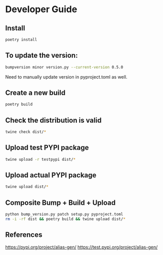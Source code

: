 # Developer Guide

## Install
```bash
poetry install
```

## To update the version:
```bash
bumpversion minor version.py --current-version 0.5.0
```
Need to manually update version in pyproject.toml as well.

## Create a new build
```bash
poetry build
```

## Check the distribution is valid
```bash
twine check dist/*
```

## Upload test PYPI package
```bash
twine upload -r testpypi dist/*
```

## Upload actual PYPI package
```bash
twine upload dist/*
```

## Composite Bump + Build + Upload
```bash
python bump_version.py patch setup.py pyproject.toml
rm -i -rf dist && poetry build && twine upload dist/*
```

## References

https://pypi.org/project/alias-gen/
https://test.pypi.org/project/alias-gen/
